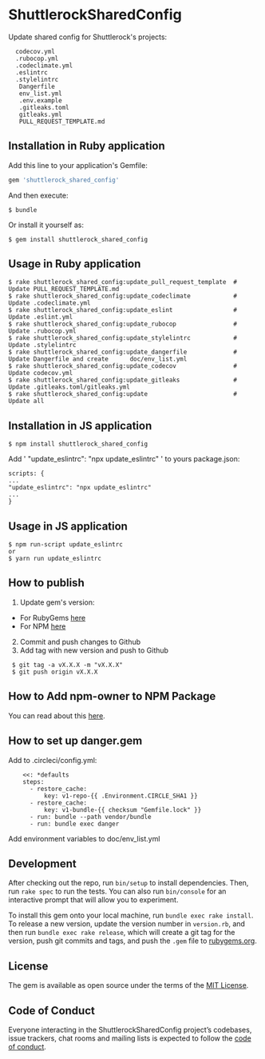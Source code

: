 # ShuttlerockSharedConfig

Update shared config for Shuttlerock's projects:
```
  codecov.yml
  .rubocop.yml
  .codeclimate.yml
  .eslintrc
  .stylelintrc
   Dangerfile
   env_list.yml
   .env.example
   .gitleaks.toml
   gitleaks.yml
   PULL_REQUEST_TEMPLATE.md
```
## Installation in Ruby application

Add this line to your application's Gemfile:

```ruby
gem 'shuttlerock_shared_config'
```

And then execute:

    $ bundle

Or install it yourself as:

    $ gem install shuttlerock_shared_config

## Usage in Ruby application

    $ rake shuttlerock_shared_config:update_pull_request_template  # Update PULL_REQUEST_TEMPLATE.md
    $ rake shuttlerock_shared_config:update_codeclimate            # Update .codeclimate.yml
    $ rake shuttlerock_shared_config:update_eslint                 # Update .eslint.yml
    $ rake shuttlerock_shared_config:update_rubocop                # Update .rubocop.yml
    $ rake shuttlerock_shared_config:update_stylelintrc            # Update .stylelintrc
    $ rake shuttlerock_shared_config:update_dangerfile             # Update Dangerfile and create      doc/env_list.yml
    $ rake shuttlerock_shared_config:update_codecov                # Update codecov.yml
    $ rake shuttlerock_shared_config:update_gitleaks               # Update .gitleaks.toml/gitleaks.yml
    $ rake shuttlerock_shared_config:update                        # Update all

## Installation in JS application
    $ npm install shuttlerock_shared_config

Add ' "update_eslintrc": "npx update_eslintrc" ' to yours package.json:

```
scripts: {
...
"update_eslintrc": "npx update_eslintrc"
...
}
```
## Usage in JS application

    $ npm run-script update_eslintrc
    or
    $ yarn run update_eslintrc

## How to publish

1. Update gem's version:
 - For RubyGems [here](https://github.com/Shuttlerock/shuttlerock_shared_config/blob/master/lib/shuttlerock_shared_config/version.rb)
 - For NPM [here](https://github.com/Shuttlerock/shuttlerock_shared_config/blob/master/package.json)
2. Commit and push changes to Github
2. Add tag with new version and push to Github
```
 $ git tag -a vX.X.X -m "vX.X.X"
 $ git push origin vX.X.X
```  

## How to Add npm-owner to NPM Package

You can read about this [here](https://docs.npmjs.com/cli/owner).

## How to set up danger.gem
Add to .circleci/config.yml:

```danger:
    <<: *defaults
    steps:
      - restore_cache:
          key: v1-repo-{{ .Environment.CIRCLE_SHA1 }}
      - restore_cache:
          key: v1-bundle-{{ checksum "Gemfile.lock" }}
      - run: bundle --path vendor/bundle
      - run: bundle exec danger
```
Add environment variables to doc/env_list.yml

## Development

After checking out the repo, run `bin/setup` to install dependencies. Then, run `rake spec` to run the tests. You can also run `bin/console` for an interactive prompt that will allow you to experiment.

To install this gem onto your local machine, run `bundle exec rake install`. To release a new version, update the version number in `version.rb`, and then run `bundle exec rake release`, which will create a git tag for the version, push git commits and tags, and push the `.gem` file to [rubygems.org](https://rubygems.org).

## License

The gem is available as open source under the terms of the [MIT License](https://opensource.org/licenses/MIT).

## Code of Conduct

Everyone interacting in the ShuttlerockSharedConfig project’s codebases, issue trackers, chat rooms and mailing lists is expected to follow the [code of conduct](https://github.com/[USERNAME]/shuttlerock_shared_config/blob/master/CODE_OF_CONDUCT.md).
